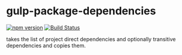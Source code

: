 # gulp-package-dependencies

[![npm version](https://badge.fury.io/js/gulp-package-dependencies.svg)](https://badge.fury.io/js/gulp-package-dependencies) [![Build Status](https://travis-ci.com/naokikimura/gulp-package-dependencies.svg?branch=master)](https://travis-ci.com/naokikimura/gulp-package-dependencies)

takes the list of project direct dependencies and optionally transitive dependencies and copies them.
